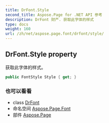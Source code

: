 ```yaml
---
title: DrFont.Style
second_title: Aspose.Page for .NET API 参考
description: DrFont 财产. 获取此字体的样式
type: docs
weight: 160
url: /zh/net/aspose.page.font/drfont/style/
---
```

## DrFont.Style property

获取此字体的样式。

```csharp
public FontStyle Style { get; }
```

### 也可以看看

* class [DrFont](../)
* 命名空间 [Aspose.Page.Font](../../drfont/)
* 部件 [Aspose.Page](../../../)


